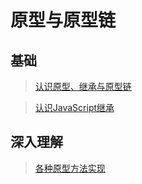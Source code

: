 # 原型与原型链

## 基础

> [认识原型、继承与原型链](知识笔记/大前端/基础/JavaScript/js原型与原型链/认识原型、继承与原型链.md)

> [认识JavaScript继承](知识笔记/大前端/基础/JavaScript/js原型与原型链/js之继承.md)

## 深入理解

> [各种原型方法实现](知识笔记/大前端/基础/JavaScript/js原型与原型链/各种原型方法实现.md)
